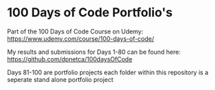# 100 Days of Code Portfolio's

Part of the 100 Days of Code Course on Udemy: https://www.udemy.com/course/100-days-of-code/

My results and submissions for Days 1-80 can be found here: https://github.com/dpnetca/100daysOfCode

Days 81-100 are portfolio projects each folder within this repository is a seperate stand alone portfolio project
